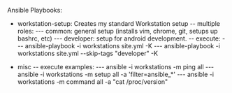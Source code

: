 Ansible Playbooks: 

- workstation-setup: Creates my standard Workstation setup
-- multiple roles:
--- common: general setup (installs vim, chrome, git, setups up bashrc, etc)
--- developer: setup for android development.
-- execute:
--- ansible-playbook -i workstations site.yml -K
--- ansible-playbook -i workstations site.yml --skip-tags "developer" -K

- misc
-- execute examples:
--- ansible -i workstations -m ping all
--- ansible -i workstations -m setup all -a 'filter=ansible_*'
--- ansible -i workstations -m command all -a "cat /proc/version" 
